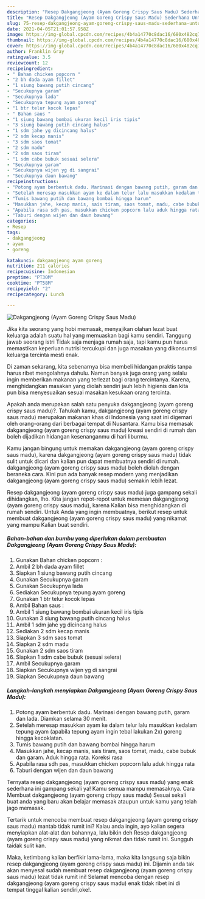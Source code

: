 ```yaml
---
description: "Resep Dakgangjeong (Ayam Goreng Crispy Saus Madu) Sederhana Untuk Jualan"
title: "Resep Dakgangjeong (Ayam Goreng Crispy Saus Madu) Sederhana Untuk Jualan"
slug: 75-resep-dakgangjeong-ayam-goreng-crispy-saus-madu-sederhana-untuk-jualan
date: 2021-04-05T21:01:57.958Z
image: https://img-global.cpcdn.com/recipes/4b4a14770c8dac16/680x482cq70/dakgangjeong-ayam-goreng-crispy-saus-madu-foto-resep-utama.jpg
thumbnail: https://img-global.cpcdn.com/recipes/4b4a14770c8dac16/680x482cq70/dakgangjeong-ayam-goreng-crispy-saus-madu-foto-resep-utama.jpg
cover: https://img-global.cpcdn.com/recipes/4b4a14770c8dac16/680x482cq70/dakgangjeong-ayam-goreng-crispy-saus-madu-foto-resep-utama.jpg
author: Franklin Gray
ratingvalue: 3.5
reviewcount: 12
recipeingredient:
- " Bahan chicken popcorn "
- "2 bh dada ayam fillet"
- "1 siung bawang putih cincang"
- "Secukupnya garam"
- "Secukupnya lada"
- "Secukupnya tepung ayam goreng"
- "1 btr telur kocok lepas"
- " Bahan saus "
- "1 siung bawang bombai ukuran kecil iris tipis"
- "3 siung bawang putih cincang halus"
- "1 sdm jahe yg dicincang halus"
- "2 sdm kecap manis"
- "3 sdm saos tomat"
- "2 sdm madu"
- "2 sdm saos tiram"
- "1 sdm cabe bubuk sesuai selera"
- "Secukupnya garam"
- "Secukupnya wijen yg di sangrai"
- "Secukupnya daun bawang"
recipeinstructions:
- "Potong ayam berbentuk dadu. Marinasi dengan bawang putih, garam dan lada. Diamkan selama 30 menit."
- "Setelah meresap masukkan ayam ke dalam telur lalu masukkan kedalam tepung ayam (apabila tepung ayam ingin tebal lakukan 2x) goreng hingga kecoklatan."
- "Tumis bawang putih dan bawang bombai hingga harum"
- "Masukkan jahe, kecap manis, sais tiram, saos tomat, madu, cabe bubuk dan garam. Aduk hingga rata. Koreksi rasa"
- "Apabila rasa sdh pas, masukkan chicken popcorn lalu aduk hingga rata"
- "Taburi dengan wijen dan daun bawang"
categories:
- Resep
tags:
- dakgangjeong
- ayam
- goreng

katakunci: dakgangjeong ayam goreng 
nutrition: 211 calories
recipecuisine: Indonesian
preptime: "PT30M"
cooktime: "PT58M"
recipeyield: "2"
recipecategory: Lunch

---
```



![Dakgangjeong (Ayam Goreng Crispy Saus Madu)](https://img-global.cpcdn.com/recipes/4b4a14770c8dac16/680x482cq70/dakgangjeong-ayam-goreng-crispy-saus-madu-foto-resep-utama.jpg)

Jika kita seorang yang hobi memasak, menyajikan olahan lezat buat keluarga adalah suatu hal yang memuaskan bagi kamu sendiri. Tanggung jawab seorang istri Tidak saja menjaga rumah saja, tapi kamu pun harus memastikan keperluan nutrisi tercukupi dan juga masakan yang dikonsumsi keluarga tercinta mesti enak.

Di zaman  sekarang, kita sebenarnya bisa membeli hidangan praktis tanpa harus ribet mengolahnya dahulu. Namun banyak juga orang yang selalu ingin memberikan makanan yang terlezat bagi orang tercintanya. Karena, menghidangkan masakan yang diolah sendiri jauh lebih higienis dan kita pun bisa menyesuaikan sesuai masakan kesukaan orang tercinta. 



Apakah anda merupakan salah satu penyuka dakgangjeong (ayam goreng crispy saus madu)?. Tahukah kamu, dakgangjeong (ayam goreng crispy saus madu) merupakan makanan khas di Indonesia yang saat ini digemari oleh orang-orang dari berbagai tempat di Nusantara. Kamu bisa memasak dakgangjeong (ayam goreng crispy saus madu) kreasi sendiri di rumah dan boleh dijadikan hidangan kesenanganmu di hari liburmu.

Kamu jangan bingung untuk memakan dakgangjeong (ayam goreng crispy saus madu), karena dakgangjeong (ayam goreng crispy saus madu) tidak sulit untuk dicari dan kalian pun dapat membuatnya sendiri di rumah. dakgangjeong (ayam goreng crispy saus madu) boleh diolah dengan beraneka cara. Kini pun ada banyak resep modern yang menjadikan dakgangjeong (ayam goreng crispy saus madu) semakin lebih lezat.

Resep dakgangjeong (ayam goreng crispy saus madu) juga gampang sekali dihidangkan, lho. Kita jangan repot-repot untuk memesan dakgangjeong (ayam goreng crispy saus madu), karena Kalian bisa menghidangkan di rumah sendiri. Untuk Anda yang ingin membuatnya, berikut resep untuk membuat dakgangjeong (ayam goreng crispy saus madu) yang nikamat yang mampu Kalian buat sendiri.

<!--inarticleads1-->

##### Bahan-bahan dan bumbu yang diperlukan dalam pembuatan Dakgangjeong (Ayam Goreng Crispy Saus Madu):

1. Gunakan  Bahan chicken popcorn :
1. Ambil 2 bh dada ayam fillet
1. Siapkan 1 siung bawang putih cincang
1. Gunakan Secukupnya garam
1. Gunakan Secukupnya lada
1. Sediakan Secukupnya tepung ayam goreng
1. Gunakan 1 btr telur kocok lepas
1. Ambil  Bahan saus :
1. Ambil 1 siung bawang bombai ukuran kecil iris tipis
1. Gunakan 3 siung bawang putih cincang halus
1. Ambil 1 sdm jahe yg dicincang halus
1. Sediakan 2 sdm kecap manis
1. Siapkan 3 sdm saos tomat
1. Siapkan 2 sdm madu
1. Gunakan 2 sdm saos tiram
1. Siapkan 1 sdm cabe bubuk (sesuai selera)
1. Ambil Secukupnya garam
1. Siapkan Secukupnya wijen yg di sangrai
1. Siapkan Secukupnya daun bawang




<!--inarticleads2-->

##### Langkah-langkah menyiapkan Dakgangjeong (Ayam Goreng Crispy Saus Madu):

1. Potong ayam berbentuk dadu. Marinasi dengan bawang putih, garam dan lada. Diamkan selama 30 menit.
1. Setelah meresap masukkan ayam ke dalam telur lalu masukkan kedalam tepung ayam (apabila tepung ayam ingin tebal lakukan 2x) goreng hingga kecoklatan.
1. Tumis bawang putih dan bawang bombai hingga harum
1. Masukkan jahe, kecap manis, sais tiram, saos tomat, madu, cabe bubuk dan garam. Aduk hingga rata. Koreksi rasa
1. Apabila rasa sdh pas, masukkan chicken popcorn lalu aduk hingga rata
1. Taburi dengan wijen dan daun bawang




Ternyata resep dakgangjeong (ayam goreng crispy saus madu) yang enak sederhana ini gampang sekali ya! Kamu semua mampu memasaknya. Cara Membuat dakgangjeong (ayam goreng crispy saus madu) Sesuai sekali buat anda yang baru akan belajar memasak ataupun untuk kamu yang telah jago memasak.

Tertarik untuk mencoba membuat resep dakgangjeong (ayam goreng crispy saus madu) mantab tidak rumit ini? Kalau anda ingin, ayo kalian segera menyiapkan alat-alat dan bahannya, lalu bikin deh Resep dakgangjeong (ayam goreng crispy saus madu) yang nikmat dan tidak rumit ini. Sungguh taidak sulit kan. 

Maka, ketimbang kalian berfikir lama-lama, maka kita langsung saja bikin resep dakgangjeong (ayam goreng crispy saus madu) ini. Dijamin anda tak akan menyesal sudah membuat resep dakgangjeong (ayam goreng crispy saus madu) lezat tidak rumit ini! Selamat mencoba dengan resep dakgangjeong (ayam goreng crispy saus madu) enak tidak ribet ini di tempat tinggal kalian sendiri,oke!.

